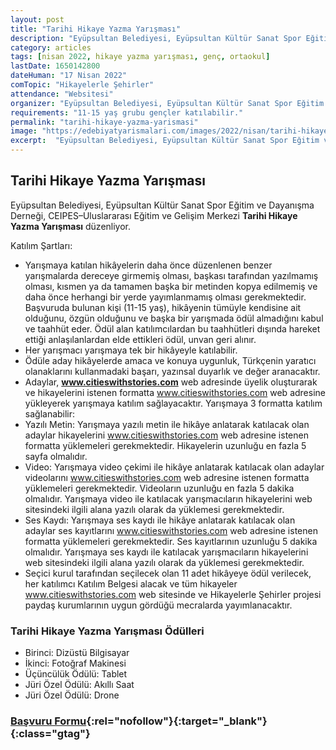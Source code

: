 ```yaml
---
layout: post
title: "Tarihi Hikaye Yazma Yarışması"
description: "Eyüpsultan Belediyesi, Eyüpsultan Kültür Sanat Spor Eğitim ve Dayanışma Derneği, CEIPES–Uluslararası Eğitim ve Gelişim Merkezi 'Tarihi Hikaye Yazma Yarışması' düzenliyor."
category: articles
tags: [nisan 2022, hikaye yazma yarışması, genç, ortaokul]
lastDate: 1650142800
dateHuman: "17 Nisan 2022"
comTopic: "Hikayelerle Şehirler"
attendance: "Websitesi"
organizer: "Eyüpsultan Belediyesi, Eyüpsultan Kültür Sanat Spor Eğitim ve Dayanışma Derneği, CEIPES–Uluslararası Eğitim ve Gelişim Merkezi"
requirements: "11-15 yaş grubu gençler katılabilir."
permalink: "tarihi-hikaye-yazma-yarismasi"
image: "https://edebiyatyarismalari.com/images/2022/nisan/tarihi-hikaye-yazma-yarismasi.jpg"
excerpt:  "Eyüpsultan Belediyesi, Eyüpsultan Kültür Sanat Spor Eğitim ve Dayanışma Derneği, CEIPES–Uluslararası Eğitim ve Gelişim Merkezi <strong> Tarihi Hikaye Yazma Yarışması </strong> düzenliyor."
---
```


## Tarihi Hikaye Yazma Yarışması
Eyüpsultan Belediyesi, Eyüpsultan Kültür Sanat Spor Eğitim ve Dayanışma Derneği, CEIPES–Uluslararası Eğitim ve Gelişim Merkezi **Tarihi Hikaye Yazma Yarışması** düzenliyor.

Katılım Şartları:
- Yarışmaya katılan hikâyelerin daha önce düzenlenen benzer yarışmalarda dereceye girmemiş olması, başkası tarafından yazılmamış olması, kısmen ya da tamamen başka bir metinden kopya edilmemiş ve daha önce herhangi bir yerde yayımlanmamış olması gerekmektedir. Başvuruda bulunan kişi (11-15 yaş), hikâyenin tümüyle kendisine ait olduğunu, özgün olduğunu ve başka bir yarışmada ödül almadığını kabul ve taahhüt eder. Ödül alan katılımcılardan bu taahhütleri dışında hareket ettiği anlaşılanlardan elde ettikleri ödül, unvan geri alınır.
- Her yarışmacı yarışmaya tek bir hikâyeyle katılabilir.
- Ödüle aday hikâyelerde amaca ve konuya uygunluk, Türkçenin yaratıcı olanaklarını kullanmadaki başarı, yazınsal duyarlık ve değer aranacaktır.
- Adaylar, **www.citieswithstories.com** web adresinde üyelik oluşturarak ve hikayelerini istenen formatta www.citieswithstories.com web adresine yükleyerek yarışmaya katılım sağlayacaktır. Yarışmaya 3 formatta katılım sağlanabilir:
- Yazılı Metin: Yarışmaya yazılı metin ile hikâye anlatarak katılacak olan adaylar hikayelerini www.citieswithstories.com web adresine istenen formatta yüklemeleri gerekmektedir. Hikayelerin uzunluğu en fazla 5 sayfa olmalıdır.
- Video: Yarışmaya video çekimi ile hikâye anlatarak katılacak olan adaylar videolarını www.citieswithstories.com web adresine istenen formatta yüklemeleri gerekmektedir. Videoların uzunluğu en fazla 5 dakika olmalıdır. Yarışmaya video ile katılacak yarışmacıların hikayelerini web sitesindeki ilgili alana yazılı olarak da yüklemesi gerekmektedir.
- Ses Kaydı: Yarışmaya ses kaydı ile hikâye anlatarak katılacak olan adaylar ses kayıtlarını www.citieswithstories.com web adresine istenen formatta yüklemeleri gerekmektedir. Ses kayıtlarının uzunluğu 5 dakika olmalıdır. Yarışmaya ses kaydı ile katılacak yarışmacıların hikayelerini web sitesindeki ilgili alana yazılı olarak da yüklemesi gerekmektedir.
- Seçici kurul tarafından seçilecek olan 11 adet hikâyeye ödül verilecek, her katılımcı Katılım Belgesi alacak ve tüm hikayeler www.citieswithstories.com web sitesinde ve Hikayelerle Şehirler projesi paydaş kurumlarının uygun gördüğü mecralarda yayımlanacaktır.


### Tarihi Hikaye Yazma Yarışması Ödülleri
- Birinci: Dizüstü Bilgisayar
- İkinci: Fotoğraf Makinesi
- Üçüncülük Ödülü: Tablet
- Jüri Özel Ödülü: Akıllı Saat
- Jüri Özel Ödülü: Drone


### [Başvuru Formu](https://www.citieswithstories.com/?ref=edebiyatyarismalari.com){:rel="nofollow"}{:target="_blank"}{:class="gtag"}